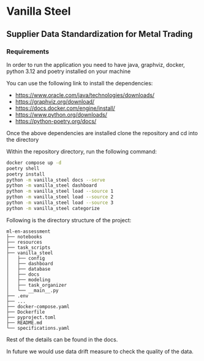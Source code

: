 # Vanilla Steel

## Supplier Data Standardization for Metal Trading

### Requirements

In order to run the application you need to have java, graphviz, docker, python 3.12 and poetry installed on your machine

You can use the following link to install the dependencies:

- https://www.oracle.com/java/technologies/downloads/
- https://graphviz.org/download/
- https://docs.docker.com/engine/install/
- https://www.python.org/downloads/
- https://python-poetry.org/docs/

Once the above dependencies are installed clone the repository and cd into the directory

Within the repository directory, run the following command:

```bash
docker compose up -d
poetry shell
poetry install
python -m vanilla_steel docs --serve
python -m vanilla_steel dashboard
python -m vanilla_steel load --source 1
python -m vanilla_steel load --source 2
python -m vanilla_steel load --source 3
python -m vanilla_steel categorize
```

Following is the directory structure of the project:

```text
ml-en-assessment
├── notebooks
├── resources
├── task_scripts
├── vanilla_steel
│   ├── config
│   ├── dashboard
│   ├── database
│   ├── docs
│   ├── modeling
│   ├── task_organizer
│   └── __main__.py
├── .env
├── ...
├── docker-compose.yaml
├── Dockerfile
├── pyproject.toml
├── README.md
└── specifications.yaml
```

Rest of the details can be found in the docs.

In future we would use data drift measure to check the quality of the data.
